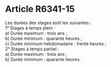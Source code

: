# Article R6341-15

  
Les durées des stages sont les suivantes :   
1° Stages à temps plein :   
a) Durée maximum : trois ans ;   
b) Durée minimum : quarante heures ;   
c) Durée minimum hebdomadaire : trente heures ;   
2° Stages à temps partiel :   
a) Durée maximum : trois ans ;   
b) Durée minimum : quarante heures.